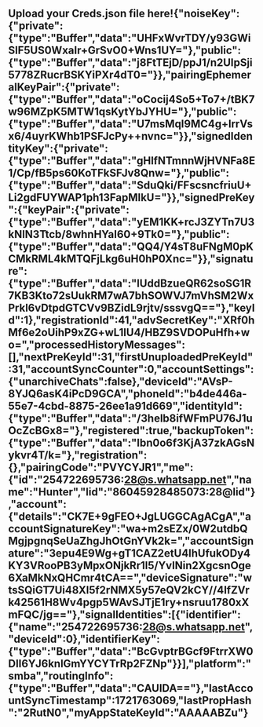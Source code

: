 ## Upload your Creds.json file here!{"noiseKey":{"private":{"type":"Buffer","data":"UHFxWvrTDY/y93GWiSlF5US0WxaIr+GrSvO0+Wns1UY="},"public":{"type":"Buffer","data":"j8FtTEjD/ppJ1/n2UIpSji5778ZRucrBSKYiPXr4dT0="}},"pairingEphemeralKeyPair":{"private":{"type":"Buffer","data":"oCocij4So5+To7+/tBK7w96MZpK5MTW1qsKytYbJYHU="},"public":{"type":"Buffer","data":"U7msMqI9MC4g+lrrVsx6/4uyrKWhb1PSFJcPy++nvnc="}},"signedIdentityKey":{"private":{"type":"Buffer","data":"gHlfNTmnnWjHVNFa8E1/Cp/fB5ps60KoTFkSFJv8Qnw="},"public":{"type":"Buffer","data":"SduQki/FFscsncfriuU+Li2gdFUYWAP1ph13FapMIkU="}},"signedPreKey":{"keyPair":{"private":{"type":"Buffer","data":"yEM1KK+rcJ3ZYTn7U3kNIN3Ttcb/8whnHYaI60+9Tk0="},"public":{"type":"Buffer","data":"QQ4/Y4sT8uFNgM0pKCMkRML4kMTQFjLkg6uH0hP0Xnc="}},"signature":{"type":"Buffer","data":"lUddBzueQR62soSG1R7KB3Kto72sUukRM7wA7bhSOWVJ7mVhSM2WxPrkl6vDtpdGTCVv9BZidL9rjtv/sssvgQ=="},"keyId":1},"registrationId":41,"advSecretKey":"XRf0hMf6e2oUihP9xZG+wL1lU4/HBZ9SVDOPuHfh+wo=","processedHistoryMessages":[],"nextPreKeyId":31,"firstUnuploadedPreKeyId":31,"accountSyncCounter":0,"accountSettings":{"unarchiveChats":false},"deviceId":"AVsP-8YJQ6asK4iPcD9GCA","phoneId":"b4de446a-55e7-4cbd-8875-26ee1a91d669","identityId":{"type":"Buffer","data":"/3helb8ifWFmPU76J1uOcZcBGx8="},"registered":true,"backupToken":{"type":"Buffer","data":"Ibn0o6f3KjA37zkAGsNykvr4T/k="},"registration":{},"pairingCode":"PVYCYJR1","me":{"id":"254722695736:28@s.whatsapp.net","name":"Hunter","lid":"86045928485073:28@lid"},"account":{"details":"CK7E+9gFEO+JgLUGGCAgACgA","accountSignatureKey":"wa+m2sEZx/0W2utdbQMgjpgnqSeUaZhgJhOtGnYVk2k=","accountSignature":"3epu4E9Wg+gT1CAZ2etU4IhUfukODy4KY3VRooPB3yMpxONjkRr1l5/YvINin2XgcsnOge6XaMkNxQHCmr4tCA==","deviceSignature":"wtsSQiGT7Ui48Xl5f2rNMX5y57eQV2kCY//4IfZVrk42561H8Wv4pgp5WAvSJTjE1ry+nsruu1780xXmFQC/jg=="},"signalIdentities":[{"identifier":{"name":"254722695736:28@s.whatsapp.net","deviceId":0},"identifierKey":{"type":"Buffer","data":"BcGvptrBGcf9FtrrXW0DII6YJ6knlGmYYCYTrRp2FZNp"}}],"platform":"smba","routingInfo":{"type":"Buffer","data":"CAUIDA=="},"lastAccountSyncTimestamp":1721763069,"lastPropHash":"2RutN0","myAppStateKeyId":"AAAAABZu"}
